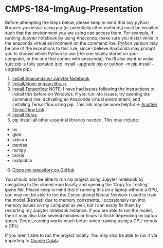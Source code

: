 # CMPS-184-ImgAug-Presentation

Before attempting the steps below, please keep in mind that any python libraries you install using pip (or potentially other methods) 
must be installed such that the environment you are using can access them. For example, if running Jupyter notebook by using Anaconda, 
make sure you install while in the anaconda virtual environment on the command line. Python version may be one of the exceptions to 
this rule, since I believe Anaconda may prompt you to choose which Python to use (the one locally stored on your computer, or the one 
that comes with anaconda). You’ll also want to make sure pip is fully updated (pip install –upgrade pip or 
python -m pip install –upgrade pip).

1. [Install Anaconda w/ Jupyter Notebook](https://jupyter.readthedocs.io/en/latest/install.html) 
2. [Install/clone imgaug library](https://github.com/aleju/imgaug)
3. [Install Tensorflow](https://www.tensorflow.org/install/pip)
NOTE: I have had issues following the instructions to install this before on Windows. If you run into issues, try opening the command line, activating an Anaconda virtual environment, and installing Tensorflow using pip. 
This link may be more helpful -> [Another Tensorflow Link](https://tensorflow-object-detection-api-tutorial.readthedocs.io/en/latest/install.html)
4. [Install Keras](https://keras.io/)
5. pip install all other essential libraries needed. This may include:
- os
- glob
- sklearn
- pandas
- numpy
- pickle
- matplotlib
6. [Clone my repository on GitHub](https://github.com/alswilli/CMPS-184-ImgAug-Presentation)

You should now be able to run my project using Jupyter notebook by navigating to the cloned repo locally and opening the ‘Copy for Testing’ ipynb file. Please keep in mind that if running this on a laptop without a GPU, you may not be able to run the Convolutional Neural Network I used to train the model (ResNet) due to memory constraints. I occasionally run into memory issues on my computer as well, but I can easily fix them by restarting my Jupyter notebook instance. If you are able to run the model, then it may also take several minutes or hours to finish depending on laptop specs. Deep Learning works much better when training using a GPU versus a CPU.

If you aren’t able to run the project locally. You may also be able to run it via importing to [Google Colab](https://colab.research.google.com/notebooks/welcome.ipynb#scrollTo=GJBs_flRovLc). 
